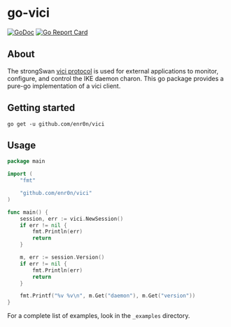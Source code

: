 # go-vici

[![GoDoc](https://godoc.org/github.com/enr0n/vici?status.svg)](https://godoc.org/github.com/enr0n/vici)
[![Go Report Card](https://goreportcard.com/badge/github.com/enr0n/vici)](https://goreportcard.com/report/github.com/enr0n/vici)

## About

The strongSwan [vici protocol](https://www.strongswan.org/apidoc/md_src_libcharon_plugins_vici_README.html) is used for external applications to monitor, configure, and control the IKE daemon charon. This go package provides a pure-go implementation of a vici client.

## Getting started
`go get -u github.com/enr0n/vici`

## Usage

```go
package main

import (
	"fmt"

	"github.com/enr0n/vici"
)

func main() {
	session, err := vici.NewSession()
	if err != nil {
		fmt.Println(err)
		return
	}

	m, err := session.Version()
	if err != nil {
		fmt.Println(err)
		return
	}

	fmt.Printf("%v %v\n", m.Get("daemon"), m.Get("version"))
}
```

For a complete list of examples, look in the `_examples` directory.
